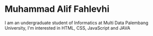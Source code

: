 # Muhammad Alif Fahlevhi
I am an undergraduate student of Informatics at Multi Data Palembang University,
I'm interested in HTML, CSS, JavaScript and JAVA
